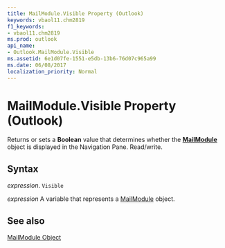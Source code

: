 ```yaml
---
title: MailModule.Visible Property (Outlook)
keywords: vbaol11.chm2819
f1_keywords:
- vbaol11.chm2819
ms.prod: outlook
api_name:
- Outlook.MailModule.Visible
ms.assetid: 6e1d07fe-1551-e5db-13b6-76d07c965a99
ms.date: 06/08/2017
localization_priority: Normal
---
```



# MailModule.Visible Property (Outlook)

Returns or sets a  **Boolean** value that determines whether the **[MailModule](Outlook.MailModule.md)** object is displayed in the Navigation Pane. Read/write.


## Syntax

_expression_. `Visible`

_expression_ A variable that represents a [MailModule](./Outlook.MailModule.md) object.


## See also


[MailModule Object](Outlook.MailModule.md)

